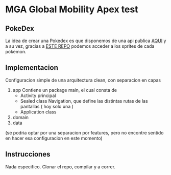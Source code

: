 # MGA Global Mobility Apex test


## PokeDex

La idea de crear una Pokedex es que disponemos de una api publica [AQUI](https://pokeapi.co/)
y a su vez, gracias a [ESTE REPO](https://raw.githubusercontent.com/PokeAPI/sprites/master/sprites/pokemon/1.png)
podemos acceder a los sprites de cada pokemon.

## Implementacion

Configuracion simple de una arquitectura clean, con separacion en capas
1. app
    Contiene un package main, el cual consta de
    - Activity principal
    - Sealed class Navigation, que define las distintas rutas de las pantallas ( hoy solo una )
    - Application class
2. domain
3. data

(se podria optar por una separacion por features, pero no encontre sentido en hacer esa configuracion en este momento)


## Instrucciones

Nada especifico. Clonar el repo, compilar y a correr.







